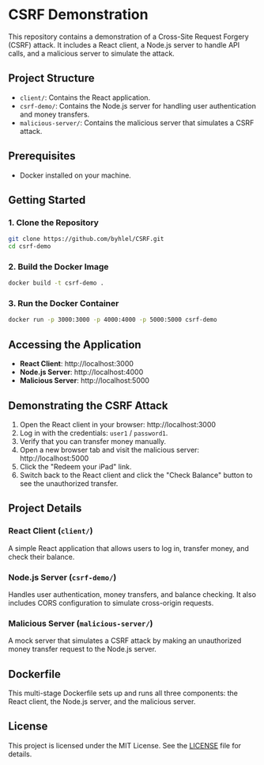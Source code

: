 # CSRF Demonstration

This repository contains a demonstration of a Cross-Site Request Forgery (CSRF) attack. It includes a React client, a Node.js server to handle API calls, and a malicious server to simulate the attack.

## Project Structure

- `client/`: Contains the React application.
- `csrf-demo/`: Contains the Node.js server for handling user authentication and money transfers.
- `malicious-server/`: Contains the malicious server that simulates a CSRF attack.

## Prerequisites

- Docker installed on your machine.

## Getting Started

### 1. Clone the Repository

```bash
git clone https://github.com/byhlel/CSRF.git
cd csrf-demo
```

### 2. Build the Docker Image

```bash
docker build -t csrf-demo .
```

### 3. Run the Docker Container

```bash
docker run -p 3000:3000 -p 4000:4000 -p 5000:5000 csrf-demo
```

## Accessing the Application

- **React Client**: http://localhost:3000
- **Node.js Server**: http://localhost:4000
- **Malicious Server**: http://localhost:5000

## Demonstrating the CSRF Attack

1. Open the React client in your browser: http://localhost:3000
2. Log in with the credentials: `user1` / `password1`.
3. Verify that you can transfer money manually.
4. Open a new browser tab and visit the malicious server: http://localhost:5000
5. Click the "Redeem your iPad" link.
6. Switch back to the React client and click the "Check Balance" button to see the unauthorized transfer.

## Project Details

### React Client (`client/`)

A simple React application that allows users to log in, transfer money, and check their balance.

### Node.js Server (`csrf-demo/`)

Handles user authentication, money transfers, and balance checking. It also includes CORS configuration to simulate cross-origin requests.

### Malicious Server (`malicious-server/`)

A mock server that simulates a CSRF attack by making an unauthorized money transfer request to the Node.js server.

## Dockerfile

This multi-stage Dockerfile sets up and runs all three components: the React client, the Node.js server, and the malicious server.


## License

This project is licensed under the MIT License. See the [LICENSE](LICENSE) file for details.
